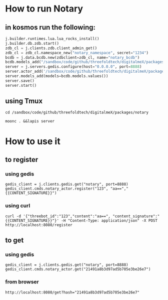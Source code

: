 # How to run Notary 
## in kosmos run the following: 
```python
j.builder.runtimes.lua.lua_rocks_install() 
j.builder.db.zdb.start() 
zdb_cl = j.clients.zdb.client_admin_get()  
zdb_cl = zdb_cl.namespace_new("notary_namespace", secret="1234")
bcdb = j.data.bcdb.new(zdbclient=zdb_cl, name="notary_bcdb")
bcdb.models_add("/sandbox/code/github/threefoldtech/digitalmeX/packages/notary/models")
server = j.servers.gedis.configure(host="0.0.0.0", port=8888)
server.actor_add('/sandbox/code/github/threefoldtech/digitalmeX/packages/notary/actors/notary_actor.py')
server.models_add(models=bcdb.models.values())
server.save()
server.start()                                          
```
## using Tmux
```
cd /sandbox/code/github/threefoldtech/digitalmeX/packages/notary

moonc . &&lapis server
```

# How to use it

## to register

### using gedis

```
gedis_client = j.clients.gedis.get("notary", port=8888) 
gedis_client.cmds.notary_actor.register("123", "aa==","{{CONTENT_SIGNATURE}}") 
```
### using curl 
```
curl -d '{"threebot_id":"123","content":"aa==", "content_signature":"{{CONTENT_SIGNATURE}}"}' -H "Content-Type: application/json" -X POST http://localhost:8080/register
```
## to get 
### using gedis

```
gedis_client = j.clients.gedis.get("notary", port=8888) 
gedis_client.cmds.notary_actor.get("21491a8b3d97ad5b705e3be26e7") 
```

### from browser
```
http://localhost:8080/get?hash="21491a8b3d97ad5b705e3be26e7"
```
